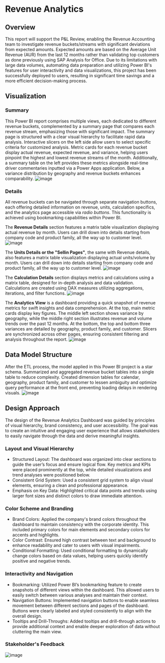 # Revenue Analytics

## Overview
This report will support the P&L Review, enabling the Revenue Accounting team to investigate revenue buckets/streams with significant deviations from expected amounts. Expected amounts are based on the Average Unit Revenue (AUR) from the last 12 months rather than validating top customers as done previously using SAP Analysis for Office. Due to its limitations with large data volumes, automating data preparation and utilizing Power BI's features for user interactivity and data visualizations, this project has been successfully deployed to users, resulting in significant time savings and a more efficient decision-making process.

## Visualization
### Summary
This Power BI report comprises multiple views, each dedicated to different revenue buckets, complemented by a summary page that compares each revenue stream, emphasizing those with significant impact. The summary page is structured with a clear visual hierarchy to facilitate rapid data analysis. Interactive slicers on the left side allow users to select specific criteria for customized analysis. Metric cards for each revenue bucket display actual revenue, expected revenue, and variance, helping users pinpoint the highest and lowest revenue streams of the month. Additionally, a summary table on the left provides these metrics alongside real-time driver commentaries inputted via a Power Apps application. Below, a variance distribution by geography and revenue buckets enhances comparability.
![image](https://github.com/user-attachments/assets/9400d79e-5b22-4f62-93a8-20e175302c66)

### Details
All revenue buckets can be navigated through separate navigation buttons, each offering detailed information on revenue, units, calculation specifics, and the analytics page accessible via *radio buttons*. This functionality is achieved using bookmarking capabilities within Power BI.

The **Revenue Details** section features a matrix table visualization displaying actual revenue by month. Users can drill down into details starting from company code and product family, all the way up to customer level.
![image](https://github.com/user-attachments/assets/5366156f-3019-4722-a179-39590f1677c0)

The **Units Details or the "Sellin Pages"**, the same with Revenue details, also features a matrix table visualization displaying actual units/volume by month. Users can drill down into details starting from company code and product family, all the way up to customer level.
![image](https://github.com/user-attachments/assets/b2e9a3ba-3c8d-4462-9440-1d62838d5ecb)

The **Calculation Details** section displays metrics and calculations using a matrix table, designed for in-depth analysis and data validation. Calculations are created using DAX measures utilizing aggregations, iterations, and filter functions.
![image](https://github.com/user-attachments/assets/789360a5-aac1-475a-a62b-e5429ebf0d55)


The **Analytics View** is a dashboard providing a quick snapshot of revenue metrics for swift insights and data comprehension. At the top, main metric cards display key figures. The middle left section shows variance by geography, while the middle right section illustrates revenue and volume trends over the past 12 months. At the bottom, the top and bottom three variances are detailed by geography, product family, and customer. Slicers are synchronized across other pages, ensuring consistent filtering and analysis throughout the report.
![image](https://github.com/user-attachments/assets/5a64db42-b494-424a-9348-fd7fc4f84394)


## Data Model Structure
After the ETL process, the model applied in this Power BI project is a star schema. Summarized and aggregated revenue bucket tables into a single table to reduce complexity. Created dimension tables for calendar, geography, product family, and customer to lessen ambiguity and optimize query performance at the front end, preventing loading delays in rendering visuals.
![image](https://github.com/user-attachments/assets/d1fabfba-bb28-48f1-8501-a78ad87070fb)

## Design Approach
The design of the Revenue Analytics Dashboard was guided by principles of visual hierarchy, brand consistency, and user accessibility. The goal was to create an intuitive and engaging user experience that allows stakeholders to easily navigate through the data and derive meaningful insights.

### Layout and Visual Hierarchy
-  Structured Layout: The dashboard was organized into clear sections to guide the user’s focus and ensure logical flow. Key metrics and KPIs were placed prominently at the top, while detailed visualizations and trend analyses were positioned below.
-  Consistent Grid System: Used a consistent grid system to align visual elements, ensuring a clean and professional appearance.
-  Emphasis on Key Data: Highlighted critical data points and trends using larger font sizes and distinct colors to draw immediate attention.

### Color Scheme and Branding
- Brand Colors: Applied the company's brand colors throughout the dashboard to maintain consistency with the corporate identity. This included primary colors for main elements and secondary colors for accents and highlights.
- Color Contrast: Ensured high contrast between text and background to enhance readability and cater to users with visual impairments.
- Conditional Formatting: Used conditional formatting to dynamically change colors based on data values, helping users quickly identify positive and negative trends.

### Interactivity and Navigation
- Bookmarking: Utilized Power BI’s bookmarking feature to create snapshots of different views within the dashboard. This allowed users to easily switch between various analyses and maintain their context.
- Navigation Buttons: Implemented navigation buttons to enable seamless movement between different sections and pages of the dashboard. Buttons were clearly labeled and styled consistently to align with the overall design.
- Tooltips and Drill-Throughs: Added tooltips and drill-through actions to provide additional context and enable deeper exploration of data without cluttering the main view.

### Stakeholder's Feedback
![image](https://github.com/user-attachments/assets/387795b0-0ad9-449b-b7b0-325dc2e02a7f)













